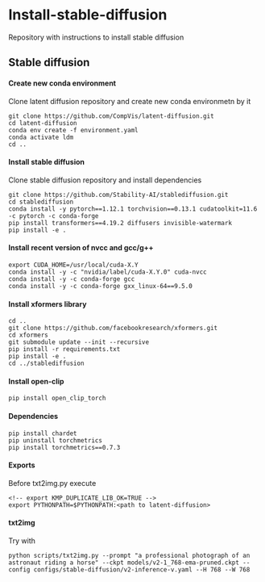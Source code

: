 # Install-stable-diffusion
Repository with instructions to install stable diffusion

## Stable diffusion

#### Create new conda environment
Clone latent diffusion repository and create new conda environmetn by it
```commandline
git clone https://github.com/CompVis/latent-diffusion.git
cd latent-diffusion
conda env create -f environment.yaml
conda activate ldm
cd ..
```

#### Install stable diffusion
Clone stable diffusion repository and install dependencies
```commandline
git clone https://github.com/Stability-AI/stablediffusion.git
cd stablediffusion
conda install -y pytorch==1.12.1 torchvision==0.13.1 cudatoolkit=11.6 -c pytorch -c conda-forge
pip install transformers==4.19.2 diffusers invisible-watermark
pip install -e .
```

#### Install recent version of nvcc and gcc/g++
```commandline
export CUDA_HOME=/usr/local/cuda-X.Y
conda install -y -c "nvidia/label/cuda-X.Y.0" cuda-nvcc
conda install -y -c conda-forge gcc
conda install -y -c conda-forge gxx_linux-64==9.5.0
```

#### Install xformers library
```commandline
cd ..
git clone https://github.com/facebookresearch/xformers.git
cd xformers
git submodule update --init --recursive
pip install -r requirements.txt
pip install -e .
cd ../stablediffusion
```

#### Install open-clip
```
pip install open_clip_torch
```

#### Dependencies
```commandline
pip install chardet
pip uninstall torchmetrics
pip install torchmetrics==0.7.3
```

#### Exports
Before txt2img.py execute
```commandline
<!-- export KMP_DUPLICATE_LIB_OK=TRUE -->
export PYTHONPATH=$PYTHONPATH:<path to latent-diffusion>
```

#### txt2img
Try with
```commandline
python scripts/txt2img.py --prompt "a professional photograph of an astronaut riding a horse" --ckpt models/v2-1_768-ema-pruned.ckpt --config configs/stable-diffusion/v2-inference-v.yaml --H 768 --W 768
```